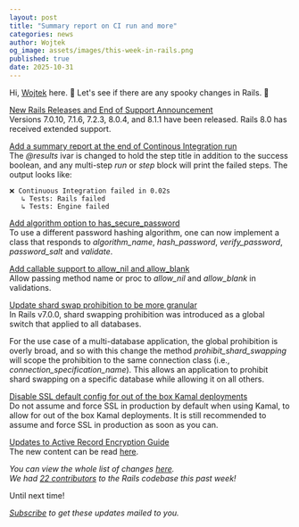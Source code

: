 ```yaml
---
layout: post
title: "Summary report on CI run and more"
categories: news
author: Wojtek
og_image: assets/images/this-week-in-rails.png
published: true
date: 2025-10-31
---
```



Hi, [Wojtek](https://x.com/morgoth85) here. 🎃 Let's see if there are any spooky changes in Rails. 🎃

[New Rails Releases and End of Support Announcement](http://127.0.0.1:4000/2025/10/29/new-rails-releases-and-end-of-support-announcement)  
Versions 7.0.10, 7.1.6, 7.2.3, 8.0.4, and 8.1.1 have been released.
Rails 8.0 has received extended support.

[Add a summary report at the end of Continous Integration run](https://github.com/rails/rails/pull/56049)  
The *@results* ivar is changed to hold the step title in addition to the success boolean, and any multi-step *run* or *step* block will print the failed steps.
The output looks like:
```
❌ Continuous Integration failed in 0.02s
   ↳ Tests: Rails failed
   ↳ Tests: Engine failed
```

[Add algorithm option to has_secure_password](https://github.com/rails/rails/pull/56041)  
To use a different password hashing algorithm, one can now implement a class that responds to *algorithm_name*, *hash_password*, *verify_password*, *password_salt* and *validate*.

[Add callable support to allow_nil and allow_blank](https://github.com/rails/rails/pull/55309)  
Allow passing method name or proc to *allow_nil* and *allow_blank* in validations.

[Update shard swap prohibition to be more granular](https://github.com/rails/rails/pull/55927)  
In Rails v7.0.0, shard swapping prohibition was introduced as a global switch that applied to all databases.

For the use case of a multi-database application, the global prohibition is overly broad,
and so with this change the method *prohibit_shard_swapping* will scope the prohibition to the same connection class (i.e., *connection_specification_name*). This allows an application to prohibit shard swapping on a specific database while allowing it on all others.

[Disable SSL default config for out of the box Kamal deployments](https://github.com/rails/rails/pull/56010)  
Do not assume and force SSL in production by default when using Kamal, to allow for out of the box Kamal deployments.
It is still recommended to assume and force SSL in production as soon as you can.

[Updates to Active Record Encryption Guide](https://github.com/rails/rails/pull/55188)  
The new content can be read [here](https://edgeguides.rubyonrails.org/active_record_encryption.html).

_You can view the whole list of changes [here](https://github.com/rails/rails/compare/@%7B2025-10-24%7D...main@%7B2025-10-31%7D)._  
_We had [22 contributors](https://contributors.rubyonrails.org/contributors/in-time-window/20251024-20251031) to the Rails codebase this past week!_

Until next time!  

_[Subscribe](https://world.hey.com/this.week.in.rails) to get these updates mailed to you._
